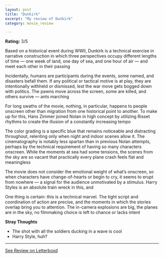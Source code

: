 ```yaml
---
layout: post
title: "Dunkirk"
excerpt: "My review of Dunkirk"
category: movie_review

---
```


**Rating:** 3/5

Based on a historical event during WWII, Dunkirk is a technical exercise in narrative construction in which three perspectives occupy different lengths of time — one week of land, one day of sea, and one hour of air — and meet each other in their passing

Incidentally, humans are participants during the events, some named, and disasters befall them. If any political or tactical motive is at play, they are intentionally withheld or dismissed, lest the war move gets bogged down with politics. The pawns move across the screen, some are killed, and others survive — ants marching

For long swaths of the movie, nothing, in particular, happens to people onscreen other than migration from one historical point to another. To make up for this, Hans Zimmer joined Nolan in high concept by utilizing Risset rhythms to create the illusion of a constantly increasing tempo

The color grading is a specific blue that remains noticeable and distracting throughout, relenting only when night and indoor scenes allow it. The cinematography is notably less spartan than in previous Nolan attempts, perhaps by the technical requirement of having so many characters onscreen. While the moments at sea had some tensions, the scenes from the sky are so vacant that practically every plane crash feels flat and meaningless

The movie does not consider the emotional weight of what’s onscreen, so when characters have change-of-hearts or begin to cry, it seems to erupt from nowhere — a signal for the audience unmotivated by a stimulus. Harry Styles is an absolute train wreck in this, and 

One thing is certain: this is a technical marvel. The tight script and coordination of action are precise, and the moments in which the stories overlap bring you to attention. The in-camera explosions are big, the planes are in the sky, no filmmaking choice is left to chance or lacks intent

<b>Stray Thoughts</b>
* The shot with all the soldiers ducking in a wave is cool
* Harry Style, huh?

<hr>

[See Review on Letterboxd](https://boxd.it/4y23rr)
